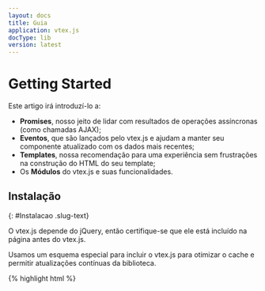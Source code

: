 ```yaml
---
layout: docs
title: Guia
application: vtex.js
docType: lib
version: latest
---
```


# Getting Started

Este artigo irá introduzí-lo a:

 - **Promises**, nosso jeito de lidar com resultados de operações assíncronas (como chamadas AJAX);
 - **Eventos**, que são lançados pelo vtex.js e ajudam a manter seu componente atualizado com os dados mais recentes;
 - **Templates**, nossa recomendação para uma experiência sem frustrações na construção do HTML do seu template;
 - Os **Módulos** do vtex.js e suas funcionalidades.


## Instalação
{: #Instalacao .slug-text}

O vtex.js depende do jQuery, então certifique-se que ele está incluído na página antes do vtex.js.

Usamos um esquema especial para incluir o vtex.js para otimizar o cache e permitir atualizações contínuas
da biblioteca.

{% highlight html %}
<script src="//io.vtex.com.br/io-vtex-loader/1.0.0/io-vtex-loader.min.js"></script>
<script>
    vtexIO.loadApp({name: 'vtex.js', major: 1, path: 'vtexjs.min.js' });
</script
{% endhighlight %}

Você pode também incluir módulos individualmente:

{% highlight html %}
<script src="//io.vtex.com.br/io-vtex-loader/1.0.0/io-vtex-loader.min.js"></script>
<script>
    vtexIO.loadApp({name: 'vtex.js', major: 1, path: 'checkout.min.js' });
    vtexIO.loadApp({name: 'vtex.js', major: 1, path: 'catalog.min.js' });
</script
{% endhighlight %}

Pronto! Agora você tem nos objetos `vtexjs.checkout` e `vtexjs.catalog`
acesso a vários métodos para acesso às APIs da VTEX.


## Apresentação

Veja os [slides da apresentação](http://goo.gl/tYT23t)
sobre o vtex.js que rolou no VTEX Day 2014.

## Promises
{: #Promises .slug-text}

*Em breve.*

## Eventos
{: #Eventos .slug-text}

*Em breve.*

## Templates
{: #Templates .slug-text}

*Em breve.*

## Módulos
{: #Modulos .slug-text}

O vtex.js é composto de vários módulos, que contém funções que servem para se comunicar com os serviços da VTEX.

Os módulos residem no objeto global `vtexjs`.
Quando você inclui o script de um módulo, é criado um objeto com todos os métodos para acesso às APIs desse módulo.
Por exemplo, ao incluir o módulo do Checkout, você agora tem o objeto `vtexjs.checkout`, com diversos métodos para acessar a API do Checkout.


### Módulo Checkout - vtexjs.checkout
{: #ModuloCheckout .slug-text}

O módulo Checkout manipula dados referentes à compra do cliente.

Naturalmente, o Checkout agrega os mais diversos dados necessários para o fechamento de uma compra: dados pessoais, de endereço, de frete, de items, entre outros.

O OrderForm é a estrutura responsável por esse aglomerado de dados.
Ele é composto de diversas seções, cada uma com informações úteis que podem ser acessadas, manipuladas e (possivelmente) alteradas.
Se tiver qualquer dúvida quanto a suas seções, consulte a [documentação do OrderForm](../checkout/order-form.html).

Veja a documentação completa de todos os métodos desse módulo [aqui](checkout.md).


### Módulo Catalog - vtexjs.catalog
{: #ModuloCatalog .slug-text}

O módulo Catalog obtém dados referentes aos produtos da loja.

Veja a documentação completa de todos os métodos desse módulo [aqui](../catalog/index.html).
